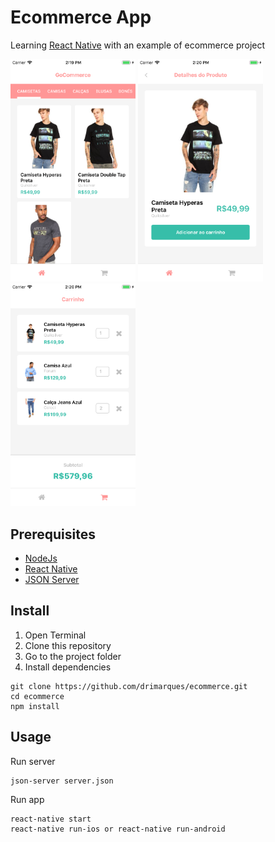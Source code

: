 # Ecommerce App

Learning [React Native](https://facebook.github.io/react-native/) with an example of ecommerce project

<img src="screenshot/1.png" width="200">
<img src="screenshot/2.png" width="200">
<img src="screenshot/3.png" width="200">

## Prerequisites

- [NodeJs](https://nodejs.org/en/)
- [React Native](https://facebook.github.io/react-native/docs/getting-started.html)
- [JSON Server](https://github.com/typicode/json-server)

## Install

1. Open Terminal
2. Clone this repository
3. Go to the project folder
4. Install dependencies
```
git clone https://github.com/drimarques/ecommerce.git
cd ecommerce
npm install
```

## Usage

Run server
```
json-server server.json
```

Run app
```
react-native start
react-native run-ios or react-native run-android
```